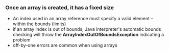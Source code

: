 ### Once an array is created, it has a fixed size
- An index used in an array reference must specify a valid element – within the bounds (limits)
- if an array index is out of bounds, Java interpreter's automatic bounds checking will throw the **ArrayIndexOutOfBoundsException** indicating a
problem
- off-by-one errors are common when using arrays
